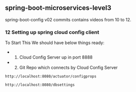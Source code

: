 ## spring-boot-microservices-level3
spring-boot-config
v02  commits contains videos from 10 to 12.

### 12 Setting up spring cloud config client

To Start This We should have below things ready:
- 1. Cloud Config Server up in port 8888
- 2. Git Repo which connects by Cloud Config Server

```
http://localhost:8080/actuator/configprops
```
```
http://localhost:8080/dbsettings
```
